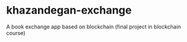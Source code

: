 # khazandegan-exchange
A book exchange app based on blockchain (final project in blockchain course)

